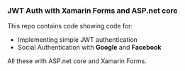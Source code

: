### JWT Auth with Xamarin Forms and ASP.net core 

This repo contains code showing code for:
- Implementing simple JWT authentication
- Social Authentication with __Google__ and __Facebook__ 

All these with ASP.net core and Xamarin Forms.